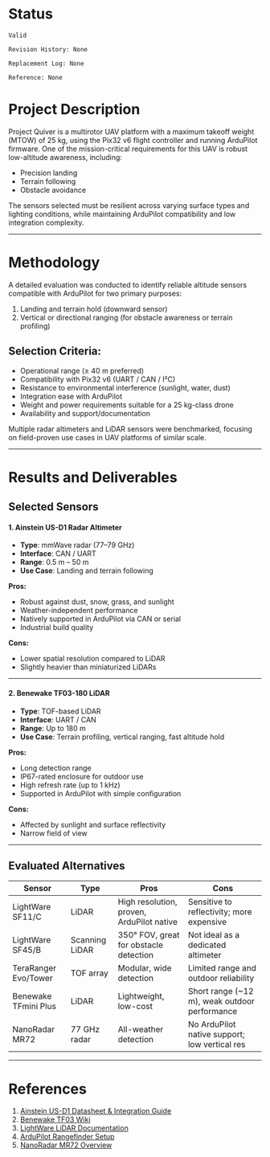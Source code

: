 # Status  

`Valid`

`Revision History: None`

`Replacement Log: None`

`Reference: None`

# Project Description

Project Quiver is a multirotor UAV platform with a maximum takeoff weight (MTOW) of 25 kg, using the Pix32 v6 flight controller and running ArduPilot firmware. One of the mission-critical requirements for this UAV is robust low-altitude awareness, including:

- Precision landing  
- Terrain following  
- Obstacle avoidance  

The sensors selected must be resilient across varying surface types and lighting conditions, while maintaining ArduPilot compatibility and low integration complexity.

---

# Methodology

A detailed evaluation was conducted to identify reliable altitude sensors compatible with ArduPilot for two primary purposes:

1. Landing and terrain hold (downward sensor) 
2. Vertical or directional ranging (for obstacle awareness or terrain profiling)

## Selection Criteria:

- Operational range (≥ 40 m preferred)  
- Compatibility with Pix32 v6 (UART / CAN / I²C)  
- Resistance to environmental interference (sunlight, water, dust)  
- Integration ease with ArduPilot  
- Weight and power requirements suitable for a 25 kg-class drone  
- Availability and support/documentation  

Multiple radar altimeters and LiDAR sensors were benchmarked, focusing on field-proven use cases in UAV platforms of similar scale.

---

# Results and Deliverables

## Selected Sensors

#### 1. Ainstein US-D1 Radar Altimeter

- **Type**: mmWave radar (77–79 GHz)  
- **Interface**: CAN / UART  
- **Range**: 0.5 m – 50 m  
- **Use Case**: Landing and terrain following  

**Pros:**
- Robust against dust, snow, grass, and sunlight  
- Weather-independent performance  
- Natively supported in ArduPilot via CAN or serial  
- Industrial build quality  

**Cons:**
- Lower spatial resolution compared to LiDAR  
- Slightly heavier than miniaturized LiDARs  

---

#### 2. Benewake TF03-180 LiDAR

- **Type**: TOF-based LiDAR  
- **Interface**: UART / CAN  
- **Range**: Up to 180 m  
- **Use Case**: Terrain profiling, vertical ranging, fast altitude hold  

**Pros:**
- Long detection range  
- IP67-rated enclosure for outdoor use  
- High refresh rate (up to 1 kHz)  
- Supported in ArduPilot with simple configuration  

**Cons:**
- Affected by sunlight and surface reflectivity  
- Narrow field of view  

---

## Evaluated Alternatives

| Sensor                 | Type            | Pros                                       | Cons                                         |
|------------------------|------------------|--------------------------------------------|----------------------------------------------|
| LightWare SF11/C       | LiDAR            | High resolution, proven, ArduPilot native  | Sensitive to reflectivity; more expensive     |
| LightWare SF45/B       | Scanning LiDAR   | 350° FOV, great for obstacle detection     | Not ideal as a dedicated altimeter           |
| TeraRanger Evo/Tower   | TOF array        | Modular, wide detection                    | Limited range and outdoor reliability        |
| Benewake TFmini Plus   | LiDAR            | Lightweight, low-cost                      | Short range (~12 m), weak outdoor performance |
| NanoRadar MR72         | 77 GHz radar     | All-weather detection                      | No ArduPilot native support; low vertical res |

---

# References

1. [Ainstein US-D1 Datasheet & Integration Guide](https://ainstein.ai)  
2. [Benewake TF03 Wiki](https://en.benewake.com/TF03/index.html)  
3. [LightWare LiDAR Documentation](https://lightwarelidar.com)  
4. [ArduPilot Rangefinder Setup](https://ardupilot.org/copter/docs/common-rangefinder-landingpage.html)  
5. [NanoRadar MR72 Overview](http://en.nanoradar.cn)  
